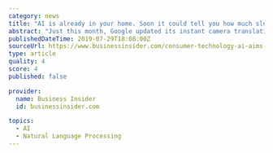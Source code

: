 ```yaml
---
category: news
title: "AI is already in your home. Soon it could tell you how much sleep to get or help you communicate better with the world."
abstract: "Just this month, Google updated its instant camera translation feature with several improvements, including support for 60 additional languages, automatic language detection, and the implementation of neural machine translation technology that should ..."
publishedDateTime: 2019-07-29T18:08:00Z
sourceUrl: https://www.businessinsider.com/consumer-technology-ai-aims-to-help-connect-home-or-away-2019-7
type: article
quality: 4
score: 4
published: false

provider:
  name: Business Insider
  id: businessinsider.com

topics:
  - AI
  - Natural Language Processing
---
```

